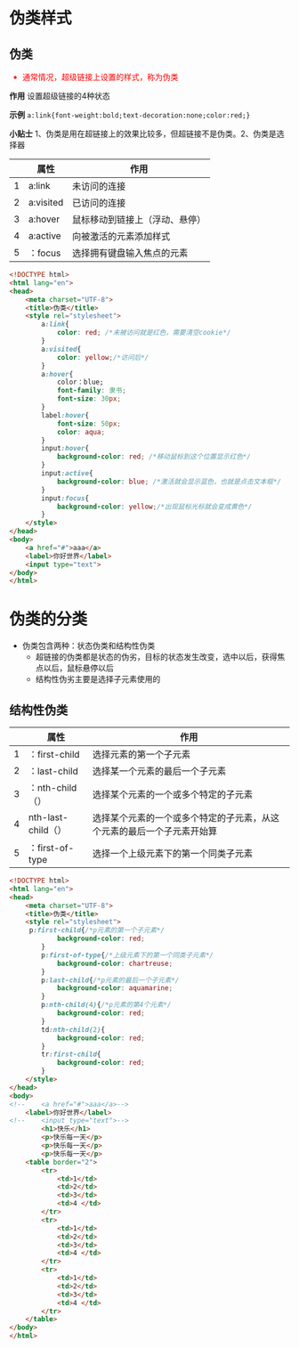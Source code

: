 #  伪类样式

## 伪类

<ul><li style="color:red">通常情况，超级链接上设置的样式，称为伪类</li></ul>

**作用** 设置超级链接的4种状态

**示例** ```a:link{font-weight:bold;text-decoration:none;color:red;}``` 

**小贴士** 1、伪类是用在超链接上的效果比较多，但超链接不是伪类。2、伪类是选择器

|      | 属性      | 作用                           |
| ---- | --------- | ------------------------------ |
| 1    | a:link    | 未访问的连接                   |
| 2    | a:visited | 已访问的连接                   |
| 3    | a:hover   | 鼠标移动到链接上（浮动、悬停） |
| 4    | a:active  | 向被激活的元素添加样式         |
| 5    | ：focus   | 选择拥有键盘输入焦点的元素     |

```html
<!DOCTYPE html>
<html lang="en">
<head>
    <meta charset="UTF-8">
    <title>伪类</title>
    <style rel="stylesheet">
        a:link{
            color: red; /*未被访问就是红色，需要清空cookie*/
        }
        a:visited{
            color: yellow;/*访问后*/
        }
        a:hover{
            color：blue;
            font-family: 隶书;
            font-size: 30px;
        }
        label:hover{
            font-size: 50px;
            color: aqua;
        }
        input:hover{
            background-color: red; /*移动鼠标到这个位置显示红色*/
        }
        input:active{
            background-color: blue; /*激活就会显示蓝色，也就是点击文本框*/
        }
        input:focus{
            background-color: yellow;/*出现鼠标光标就会变成黄色*/
        }
    </style>
</head>
<body>
    <a href="#">aaa</a>
    <label>你好世界</label>
    <input type="text">
</body>
</html>
```

# 伪类的分类

- 伪类包含两种：状态伪类和结构性伪类
  - 超链接的伪类都是状态的伪劣，目标的状态发生改变，选中以后，获得焦点以后，鼠标悬停以后
  - 结构性伪劣主要是选择子元素使用的

## 结构性伪类

|      | 属性               | 作用                                                         |
| ---- | ------------------ | ------------------------------------------------------------ |
| 1    | ：first-child      | 选择元素的第一个子元素                                       |
| 2    | ：last-child       | 选择某一个元素的最后一个子元素                               |
| 3    | ：nth-child（）    | 选择某个元素的一个或多个特定的子元素                         |
| 4    | nth-last-child（） | 选择某个元素的一个或多个特定的子元素，从这个元素的最后一个子元素开始算 |
| 5    | ：first-of-type    | 选择一个上级元素下的第一个同类子元素                         |

```html
<!DOCTYPE html>
<html lang="en">
<head>
    <meta charset="UTF-8">
    <title>伪类</title>
    <style rel="stylesheet">
	 p:first-child{/*p元素的第一个子元素*/
            background-color: red;
        }
        p:first-of-type{/*上级元素下的第一个同类子元素*/
            background-color: chartreuse;
        }
        p:last-child{/*p元素的最后一个子元素*/
            background-color: aquamarine;
        }
        p:nth-child(4){/*p元素的第4个元素*/
            background-color: red;
        }
        td:nth-child(2){
            background-color: red;
        }
        tr:first-child{
            background-color: red;
        }
    </style>
</head>
<body>
<!--    <a href="#">aaa</a>-->
    <label>你好世界</label>
<!--    <input type="text">-->
        <h1>快乐</h1>
        <p>快乐每一天</p>
        <p>快乐每一天</p>
        <p>快乐每一天</p>
    <table border="2">
        <tr>
            <td>1</td>
            <td>2</td>
            <td>3</td>
            <td>4 </td>
        </tr>
        <tr>
            <td>1</td>
            <td>2</td>
            <td>3</td>
            <td>4 </td>
        </tr>
        <tr>
            <td>1</td>
            <td>2</td>
            <td>3</td>
            <td>4 </td>
        </tr>
    </table>
</body>
</html>
```